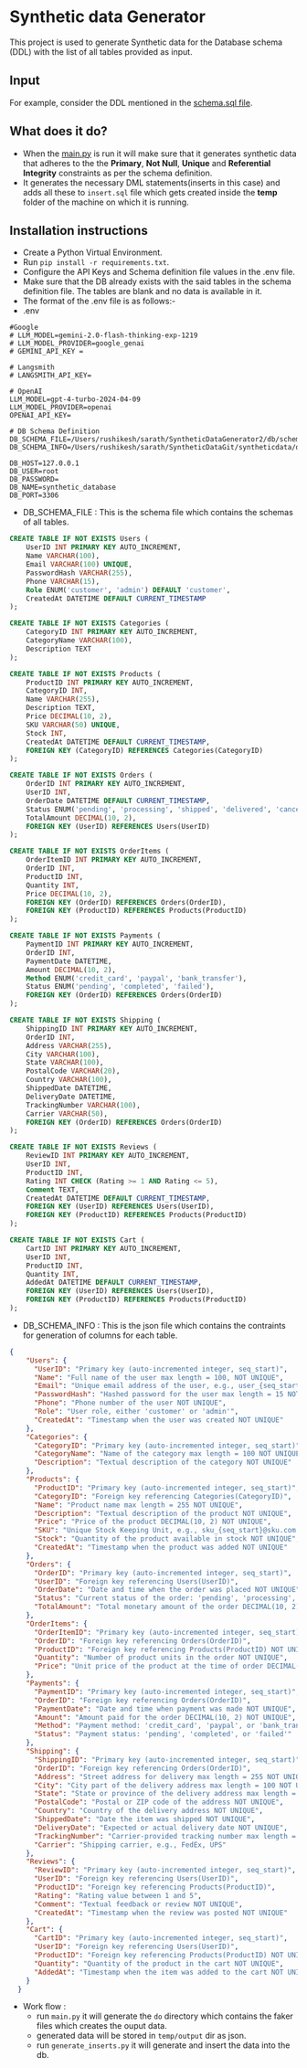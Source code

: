 # Synthetic data Generator


<p>
This project is used to generate Synthetic data for the Database schema (DDL) with the list of all tables provided as input.
</p>

## Input
For example, consider the DDL mentioned in the [schema.sql file](schemas/schema.sql).

## What does it do?
- When the [main.py](db/main.py) is run it will make sure that it generates synthetic data that adheres to the the **Primary**, **Not Null**, **Unique** and **Referential Integrity** constraints as per the schema definition.
- It generates the necessary DML statements(inserts in this case) and adds all these to `insert.sql` file which gets created inside the **temp** folder of the machine on which it is running. 


## Installation instructions
- Create a Python Virtual Environment.
- Run `pip install -r requirements.txt`.
- Configure the API Keys and Schema definition file values in the .env file.
- Make sure that the DB already exists with the said tables in the schema definition file. The tables are blank and no data is available in it.
- The format of the .env file is as follows:-
- .env
```
#Google
# LLM_MODEL=gemini-2.0-flash-thinking-exp-1219
# LLM_MODEL_PROVIDER=google_genai
# GEMINI_API_KEY =

# Langsmith
# LANGSMITH_API_KEY=

# OpenAI
LLM_MODEL=gpt-4-turbo-2024-04-09
LLM_MODEL_PROVIDER=openai
OPENAI_API_KEY=
 
# DB Schema Definition
DB_SCHEMA_FILE=/Users/rushikesh/sarath/SyntheticDataGenerator2/db/schema.sql
DB_SCHEMA_INFO=/Users/rushikesh/sarath/SyntheticDataGit/syntheticdata/dimensions.json

DB_HOST=127.0.0.1
DB_USER=root
DB_PASSWORD=
DB_NAME=synthetic_database
DB_PORT=3306
```
- DB_SCHEMA_FILE : This is the schema file which contains the schemas of all tables.
```sql
CREATE TABLE IF NOT EXISTS Users (
    UserID INT PRIMARY KEY AUTO_INCREMENT,
    Name VARCHAR(100),
    Email VARCHAR(100) UNIQUE,
    PasswordHash VARCHAR(255),
    Phone VARCHAR(15),
    Role ENUM('customer', 'admin') DEFAULT 'customer',
    CreatedAt DATETIME DEFAULT CURRENT_TIMESTAMP
);

CREATE TABLE IF NOT EXISTS Categories (
    CategoryID INT PRIMARY KEY AUTO_INCREMENT,
    CategoryName VARCHAR(100),
    Description TEXT
);

CREATE TABLE IF NOT EXISTS Products (
    ProductID INT PRIMARY KEY AUTO_INCREMENT,
    CategoryID INT,
    Name VARCHAR(255),
    Description TEXT,
    Price DECIMAL(10, 2),
    SKU VARCHAR(50) UNIQUE,
    Stock INT,
    CreatedAt DATETIME DEFAULT CURRENT_TIMESTAMP,
    FOREIGN KEY (CategoryID) REFERENCES Categories(CategoryID)
);

CREATE TABLE IF NOT EXISTS Orders (
    OrderID INT PRIMARY KEY AUTO_INCREMENT,
    UserID INT,
    OrderDate DATETIME DEFAULT CURRENT_TIMESTAMP,
    Status ENUM('pending', 'processing', 'shipped', 'delivered', 'cancelled') DEFAULT 'pending',
    TotalAmount DECIMAL(10, 2),
    FOREIGN KEY (UserID) REFERENCES Users(UserID)
);

CREATE TABLE IF NOT EXISTS OrderItems (
    OrderItemID INT PRIMARY KEY AUTO_INCREMENT,
    OrderID INT,
    ProductID INT,
    Quantity INT,
    Price DECIMAL(10, 2),
    FOREIGN KEY (OrderID) REFERENCES Orders(OrderID),
    FOREIGN KEY (ProductID) REFERENCES Products(ProductID)
);

CREATE TABLE IF NOT EXISTS Payments (
    PaymentID INT PRIMARY KEY AUTO_INCREMENT,
    OrderID INT,
    PaymentDate DATETIME,
    Amount DECIMAL(10, 2),
    Method ENUM('credit_card', 'paypal', 'bank_transfer'),
    Status ENUM('pending', 'completed', 'failed'),
    FOREIGN KEY (OrderID) REFERENCES Orders(OrderID)
);

CREATE TABLE IF NOT EXISTS Shipping (
    ShippingID INT PRIMARY KEY AUTO_INCREMENT,
    OrderID INT,
    Address VARCHAR(255),
    City VARCHAR(100),
    State VARCHAR(100),
    PostalCode VARCHAR(20),
    Country VARCHAR(100),
    ShippedDate DATETIME,
    DeliveryDate DATETIME,
    TrackingNumber VARCHAR(100),
    Carrier VARCHAR(50),
    FOREIGN KEY (OrderID) REFERENCES Orders(OrderID)
);

CREATE TABLE IF NOT EXISTS Reviews (
    ReviewID INT PRIMARY KEY AUTO_INCREMENT,
    UserID INT,
    ProductID INT,
    Rating INT CHECK (Rating >= 1 AND Rating <= 5),
    Comment TEXT,
    CreatedAt DATETIME DEFAULT CURRENT_TIMESTAMP,
    FOREIGN KEY (UserID) REFERENCES Users(UserID),
    FOREIGN KEY (ProductID) REFERENCES Products(ProductID)
);

CREATE TABLE IF NOT EXISTS Cart (
    CartID INT PRIMARY KEY AUTO_INCREMENT,
    UserID INT,
    ProductID INT,
    Quantity INT,
    AddedAt DATETIME DEFAULT CURRENT_TIMESTAMP,
    FOREIGN KEY (UserID) REFERENCES Users(UserID),
    FOREIGN KEY (ProductID) REFERENCES Products(ProductID)
);
```

- DB_SCHEMA_INFO : This is the json file which contains the contraints for generation of columns for each table.
```json
{
    "Users": {
      "UserID": "Primary key (auto-incremented integer, seq_start)",
      "Name": "Full name of the user max length = 100, NOT UNIQUE",
      "Email": "Unique email address of the user, e.g., user_{seq_start}@gmail.com max length = 100",
      "PasswordHash": "Hashed password for the user max length = 15 NOT UNIQUE",
      "Phone": "Phone number of the user NOT UNIQUE",
      "Role": "User role, either 'customer' or 'admin'",
      "CreatedAt": "Timestamp when the user was created NOT UNIQUE"
    },
    "Categories": {
      "CategoryID": "Primary key (auto-incremented integer, seq_start)",
      "CategoryName": "Name of the category max length = 100 NOT UNIQUE",
      "Description": "Textual description of the category NOT UNIQUE"
    },
    "Products": {
      "ProductID": "Primary key (auto-incremented integer, seq_start)",
      "CategoryID": "Foreign key referencing Categories(CategoryID)",
      "Name": "Product name max length = 255 NOT UNIQUE",
      "Description": "Textual description of the product NOT UNIQUE",
      "Price": "Price of the product DECIMAL(10, 2) NOT UNIQUE",
      "SKU": "Unique Stock Keeping Unit, e.g., sku_{seq_start}@sku.com max length = 50",
      "Stock": "Quantity of the product available in stock NOT UNIQUE",
      "CreatedAt": "Timestamp when the product was added NOT UNIQUE"
    },
    "Orders": {
      "OrderID": "Primary key (auto-incremented integer, seq_start)",
      "UserID": "Foreign key referencing Users(UserID)",
      "OrderDate": "Date and time when the order was placed NOT UNIQUE",
      "Status": "Current status of the order: 'pending', 'processing', 'shipped', 'delivered', or 'cancelled'",
      "TotalAmount": "Total monetary amount of the order DECIMAL(10, 2) NOT UNIQUE"
    },
    "OrderItems": {
      "OrderItemID": "Primary key (auto-incremented integer, seq_start)",
      "OrderID": "Foreign key referencing Orders(OrderID)",
      "ProductID": "Foreign key referencing Products(ProductID) NOT UNIQUE",
      "Quantity": "Number of product units in the order NOT UNIQUE",
      "Price": "Unit price of the product at the time of order DECIMAL(10, 2) NOT UNIQUE"
    },
    "Payments": {
      "PaymentID": "Primary key (auto-incremented integer, seq_start)",
      "OrderID": "Foreign key referencing Orders(OrderID)",
      "PaymentDate": "Date and time when payment was made NOT UNIQUE",
      "Amount": "Amount paid for the order DECIMAL(10, 2) NOT UNIQUE",
      "Method": "Payment method: 'credit_card', 'paypal', or 'bank_transfer'",
      "Status": "Payment status: 'pending', 'completed', or 'failed'"
    },
    "Shipping": {
      "ShippingID": "Primary key (auto-incremented integer, seq_start)",
      "OrderID": "Foreign key referencing Orders(OrderID)",
      "Address": "Street address for delivery max length = 255 NOT UNIQUE",
      "City": "City part of the delivery address max length = 100 NOT UNIQUE",
      "State": "State or province of the delivery address max length = 100 NOT UNIQUE",
      "PostalCode": "Postal or ZIP code of the address NOT UNIQUE",
      "Country": "Country of the delivery address NOT UNIQUE",
      "ShippedDate": "Date the item was shipped NOT UNIQUE",
      "DeliveryDate": "Expected or actual delivery date NOT UNIQUE",
      "TrackingNumber": "Carrier-provided tracking number max length = 100 NOT UNIQUE",
      "Carrier": "Shipping carrier, e.g., FedEx, UPS"
    },
    "Reviews": {
      "ReviewID": "Primary key (auto-incremented integer, seq_start)",
      "UserID": "Foreign key referencing Users(UserID)",
      "ProductID": "Foreign key referencing Products(ProductID)",
      "Rating": "Rating value between 1 and 5",
      "Comment": "Textual feedback or review NOT UNIQUE",
      "CreatedAt": "Timestamp when the review was posted NOT UNIQUE"
    },
    "Cart": {
      "CartID": "Primary key (auto-incremented integer, seq_start)",
      "UserID": "Foreign key referencing Users(UserID)",
      "ProductID": "Foreign key referencing Products(ProductID) NOT UNIQUE",
      "Quantity": "Quantity of the product in the cart NOT UNIQUE",
      "AddedAt": "Timestamp when the item was added to the cart NOT UNIQUE"
    }
  }
  ```

- Work flow : 
  - run `main.py` it will generate the `do` directory which contains the faker files which creates the ouput data.
  - generated data will be stored in `temp/output` dir as json.
  - run `generate_inserts.py` it will generate and insert the data into the db.
